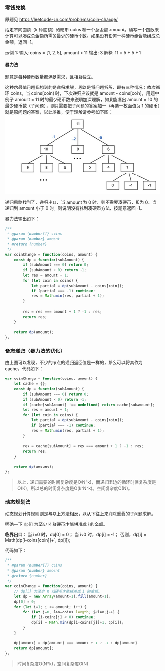 ### 零钱兑换
原题见 https://leetcode-cn.com/problems/coin-change/

给定不同面额（k 种面额）的硬币 coins 和一个总金额 amount。编写一个函数来计算可以凑成总金额所需的最少的硬币个数。如果没有任何一种硬币组合能组成总金额，返回 -1。

示例 1:
输入: coins = [1, 2, 5], amount = 11
输出: 3 
解释: 11 = 5 + 5 + 1

#### 暴力法
题意是每种硬币数量都满足需求，且相互独立。

这种求最值问题我想到的是递归求解，思路是将问题拆解，即有三种情况：依次循环 coins，当 coins[coin} 时，下次递归应该就是 amount - coins[coin]，用题中例子 amount = 11 时的最少硬币数来说明加深理解，如果能凑出 amount = 10 的最少硬币数（子问题），则只需要把子问题的答案加一（再选一枚面值为 1 的硬币）就是原问题的答案，以此类推，便于理解请参考如下图：
![coin-change.jpg](./../../../assets/algorithm/dp-recursive/coin-change.jpg)

递归思路找到了，递归出口，当 amount 为 0 时，则不需要凑硬币，即为 0，当递归到 amount 小于 0 时，则说明没有找到凑硬币方法，按题意返回 -1。

暴力法输出如下：
```js
/**
 * @param {number[]} coins
 * @param {number} amount
 * @return {number}
 */
var coinChange = function(coins, amount) {
    const dp = function(subAmount) {
        if (subAmount === 0) return 0;
        if (subAmount < 0) return -1;
        let res = amount + 1;
        for (let coin in coins) {
            let partial = dp(subAmount - coins[coin]);
            if (partial === -1) continue;
            res = Math.min(res, partial + 1);
        }

        res = res === amount + 1 ? -1 : res;
        return res;
    }

    return dp(amount);
};
```

### 备忘递归（暴力法的优化）
由上图可以发现，不少的节点的递归返回值是一样的，那么可以将其作为 cache，代码如下：
```js
var coinChange = function(coins, amount) {
    let cache = {};
    const dp = function(subAmount) {
        if (subAmount === 0) return 0;
        if (subAmount < 0) return -1;
        if (cache[subAmount] !== undefined) return cache[subAmount];
        let res = amount + 1;
        for (let coin in coins) {
            let partial = dp(subAmount - coins[coin]);
            if (partial === -1) continue;
            res = Math.min(res, partial + 1);
        }

        res = cache[subAmount] = res === amount + 1 ? -1 : res;
        return res;
    }

    return dp(amount);
};
```

> 以上，递归需要的时间复杂度是O(N^k)，而递归里边的循环时间复杂度是O(K)，所以总的时间复杂度是O(k*N^k)。空间复杂度O(N)。

### 动态规划法

动态规划计算规则则是与以上方法相反，以从下往上来消除重叠的子问题求解。

明确一下 dp[i] 为至少 K 玫硬币才能拼凑成 i 的金额。

**临界出口：**
当 i=0 时，dp[0] = 0；
当 i<0 时，dp[i] = -1；
否则，dp[i] = Math(dp[i-coins[coin]]+1, dp[i]);

代码如下：
```js
/**
 * @param {number[]} coins
 * @param {number} amount
 * @return {number}
 */
var coinChange = function(coins, amount) {
    // dp[i] 为至少 K 玫硬币才能拼凑成 i 的金额。
    let dp = new Array(amount+1).fill(amount+1);
    dp[0] = 0;
    for (let i=1; i <= amount; i++) {
        for (let j=0, len=coins.length; j<len;j++) {
            if (i-coins[j] < 0) continue;
            dp[i] = Math.min(dp[i-coins[j]]+1, dp[i]);
        }
    }

    dp[amount] = dp[amount] === amount + 1 ? -1 : dp[amount];
    return dp[amount];
};
```

> 时间复杂度O(N*k)，空间复杂度O(N)